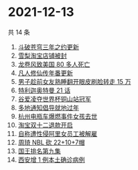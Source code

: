 # 2021-12-13

共 14 条

<!-- BEGIN ZHIHUSEARCH -->
<!-- 最后更新时间 Mon Dec 13 2021 02:12:59 GMT+0800 (China Standard Time) -->
1. [斗破苍穹三年之约更新](https://www.zhihu.com/search?q=斗破苍穹三年之约)
1. [雪梨淘宝店铺被封](https://www.zhihu.com/search?q=雪梨)
1. [龙卷风致美国 80 多人死亡](https://www.zhihu.com/search?q=龙卷风)
1. [凡人修仙传年番更新](https://www.zhihu.com/search?q=凡人修仙传)
1. [男子趁前女友熟睡翻开眼皮刷脸转走 15 万](https://www.zhihu.com/search?q=男子翻前女友眼皮刷脸支付)
1. [特利迦奥特曼 21 话](https://www.zhihu.com/search?q=特利迦奥特曼)
1. [谷爱凌夺世界杯铜山站冠军](https://www.zhihu.com/search?q=谷爱凌)
1. [多地通知倡导就地过年](https://www.zhihu.com/search?q=就地过年)
1. [杭州电瓶车爆燃事件女孩去世](https://www.zhihu.com/search?q=杭州电瓶车爆燃)
1. [淘宝双十二退款开启](https://www.zhihu.com/search?q=双十二退款)
1. [自称遭性侵阿里女员工被解雇](https://www.zhihu.com/search?q=阿里女员工)
1. [周琦 NBL 砍 22+10+7帽](https://www.zhihu.com/search?q=周琦)
1. [国王排名第九集](https://www.zhihu.com/search?q=国王排名)
1. [西安增 1 例本土确诊病例](https://www.zhihu.com/search?q=西安疫情)
<!-- END ZHIHUSEARCH -->
